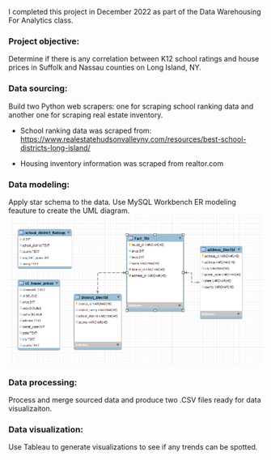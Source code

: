 I completed this project in December 2022 as part of the Data Warehousing For Analytics class.

### Project objective:
Determine if there is any correlation between K12 school ratings and house prices in Suffolk and Nassau counties on Long Island, NY.

### Data sourcing: 
Build two Python web scrapers: one for scraping school ranking data and another one for scraping real estate inventory.

- School ranking data was scraped from:
https://www.realestatehudsonvalleyny.com/resources/best-school-districts-long-island/

- Housing inventory information was scraped from realtor.com

### Data modeling:
Apply star schema to the data.  Use MySQL Workbench ER modeling feauture to create the UML diagram.
![alt text](star_schema.png)

### Data processing:
Process and merge sourced data and produce two .CSV files ready for data visualizaiton.

### Data visualization:
Use Tableau to generate visualizations to see if any trends can be spotted.
